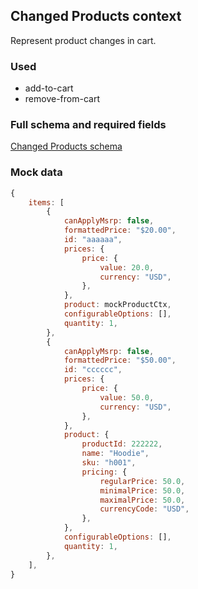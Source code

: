 ## Changed Products context

Represent product changes in cart.

### Used

-   add-to-cart
-   remove-from-cart

### Full schema and required fields

[Changed Products schema](../../../packages/storefront-events-sdk/src/types/schemas/changedProducts.ts)

### Mock data

```javascript
{
    items: [
        {
            canApplyMsrp: false,
            formattedPrice: "$20.00",
            id: "aaaaaa",
            prices: {
                price: {
                    value: 20.0,
                    currency: "USD",
                },
            },
            product: mockProductCtx,
            configurableOptions: [],
            quantity: 1,
        },
        {
            canApplyMsrp: false,
            formattedPrice: "$50.00",
            id: "cccccc",
            prices: {
                price: {
                    value: 50.0,
                    currency: "USD",
                },
            },
            product: {
                productId: 222222,
                name: "Hoodie",
                sku: "h001",
                pricing: {
                    regularPrice: 50.0,
                    minimalPrice: 50.0,
                    maximalPrice: 50.0,
                    currencyCode: "USD",
                },
            },
            configurableOptions: [],
            quantity: 1,
        },
    ],
}
```
